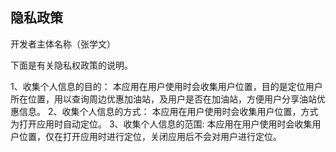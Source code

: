 ## 隐私政策

开发者主体名称（张学文）

下面是有关隐私权政策的说明。

1、收集个人信息的目的：
本应用在用户使用时会收集用户位置，目的是定位用户所在位置，用以查询周边优惠加油站，及用户是否在加油站，方便用户分享油站优惠信息。
2、收集个人信息的方式：
本应用在用户使用时会收集用户位置，方式为打开应用时自动定位。
3、收集个人信息的范围:
本应用在用户使用时会收集用户位置，仅在打开应用时进行定位，关闭应用后不会对用户进行定位。
